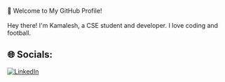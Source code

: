 👋 Welcome to My GitHub Profile!<br><br>Hey there! I'm Kamalesh, a CSE student and developer. I love coding and football.

## 🌐 Socials:
[![LinkedIn](https://img.shields.io/badge/LinkedIn-%230077B5.svg?logo=linkedin&logoColor=white)](https://www.linkedin.com/in/kamalesh-r-k/) 

